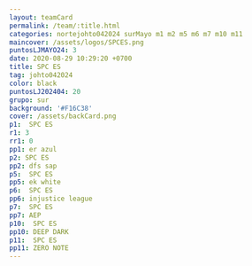 ```yaml
---
layout: teamCard
permalink: /team/:title.html
categories: nortejohto042024 surMayo m1 m2 m5 m6 m7 m10 m11
maincover: /assets/logos/SPCES.png
puntosLJMAYO24: 3
date: 2020-08-29 10:29:20 +0700
title: SPC ES
tag: johto042024
color: black
puntosLJ202404: 20
grupo: sur
background: '#F16C38'
cover: /assets/backCard.png
p1:  SPC ES
r1: 3
rr1: 0
pp1: er azul
p2: SPC ES
pp2: dfs sap
p5:  SPC ES
pp5: ek white
p6:  SPC ES
pp6: injustice league
p7:  SPC ES
pp7: AEP
p10:  SPC ES
pp10: DEEP DARK
p11:  SPC ES
pp11: ZERO NOTE
---
```



